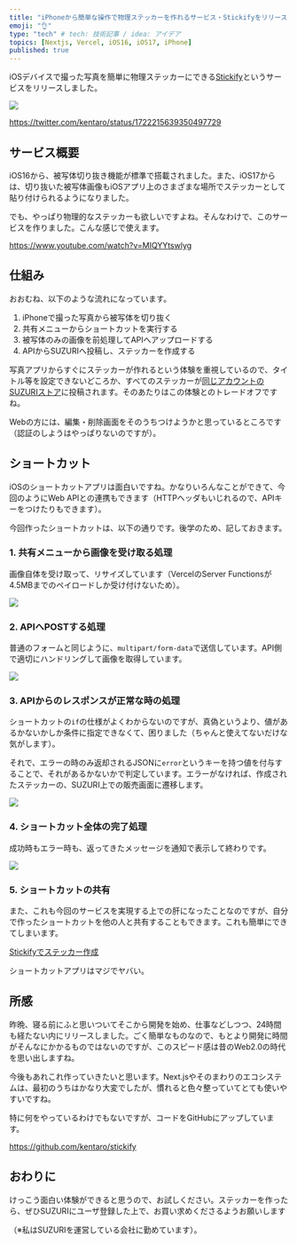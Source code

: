 ```yaml
---
title: "iPhoneから簡単な操作で物理ステッカーを作れるサービス・Stickifyをリリースしました"
emoji: "👌"
type: "tech" # tech: 技術記事 / idea: アイデア
topics: [Nextjs, Vercel, iOS16, iOS17, iPhone]
published: true
---
```


iOSデバイスで撮った写真を簡単に物理ステッカーにできる[Stickify](https://stickify.xyz/)というサービスをリリースしました。

![](https://storage.googleapis.com/zenn-user-upload/4a80297079c0-20231108.png)

https://twitter.com/kentaro/status/1722215639350497729

## サービス概要

iOS16から、被写体切り抜き機能が標準で搭載されました。また、iOS17からは、切り抜いた被写体画像もiOSアプリ上のさまざまな場所でステッカーとして貼り付けられるようになりました。

でも、やっぱり物理的なステッカーも欲しいですよね。そんなわけで、このサービスを作りました。こんな感じで使えます。

https://www.youtube.com/watch?v=MIQYYtswlyg

## 仕組み

おおむね、以下のような流れになっています。

1. iPhoneで撮った写真から被写体を切り抜く
2. 共有メニューからショートカットを実行する
3. 被写体のみの画像を前処理してAPIへアップロードする
4. APIからSUZURIへ投稿し、ステッカーを作成する

写真アプリからすぐにステッカーが作れるという体験を重視しているので、タイトル等を設定できないどころか、すべてのステッカーが[同じアカウントのSUZURIストア](https://suzuri.jp/stickify)に投稿されます。そのあたりはこの体験とのトレードオフですね。

Webの方には、編集・削除画面をそのうちつけようかと思っているところです（認証のしようはやっぱりないのですが）。

## ショートカット

iOSのショートカットアプリは面白いですね。かなりいろんなことができて、今回のようにWeb APIとの連携もできます（HTTPヘッダもいじれるので、APIキーをつけたりもできます）。

今回作ったショートカットは、以下の通りです。後学のため、記しておきます。

### 1. 共有メニューから画像を受け取る処理

画像自体を受け取って、リサイズしています（VercelのServer Functionsが4.5MBまでのペイロードしか受け付けないため）。

![](https://storage.googleapis.com/zenn-user-upload/51c6ec9899f9-20231108.jpg)

### 2. APIへPOSTする処理

普通のフォームと同じように、`multipart/form-data`で送信しています。API側で適切にハンドリングして画像を取得しています。

![](https://storage.googleapis.com/zenn-user-upload/f8fa1511b152-20231108.jpg)

### 3. APIからのレスポンスが正常な時の処理

ショートカットの`if`の仕様がよくわからないのですが、真偽というより、値があるかないかしか条件に指定できなくて、困りました（ちゃんと使えてないだけな気がします）。

それで、エラーの時のみ返却されるJSONに`error`というキーを持つ値を付与することで、それがあるかないかで判定しています。エラーがなければ、作成されたステッカーの、SUZURI上での販売画面に遷移します。

![](https://storage.googleapis.com/zenn-user-upload/1656b170aa81-20231108.jpg)

### 4. ショートカット全体の完了処理

成功時もエラー時も、返ってきたメッセージを通知で表示して終わりです。

![](https://storage.googleapis.com/zenn-user-upload/cdd7a79b3dcb-20231108.jpg)

### 5. ショートカットの共有

また、これも今回のサービスを実現する上での肝になったことなのですが、自分で作ったショートカットを他の人と共有することもできます。これも簡単にできてしまいます。

[Stickifyでステッカー作成](https://www.icloud.com/shortcuts/5cf2cc69406346a6902426b5baaf8822)

ショートカットアプリはマジでヤバい。

## 所感

昨晩、寝る前にふと思いついてそこから開発を始め、仕事などしつつ、24時間も経たない内にリリースしました。ごく簡単なものなので、もとより開発に時間がそんなにかかるものではないのですが、このスピード感は昔のWeb2.0の時代を思い出しますね。

今後もあれこれ作っていきたいと思います。Next.jsやそのまわりのエコシステムは、最初のうちはかなり大変でしたが、慣れると色々整っていてとても使いやすいですね。

特に何をやっているわけでもないですが、コードをGitHubにアップしています。

https://github.com/kentaro/stickify

## おわりに

けっこう面白い体験ができると思うので、お試しください。ステッカーを作ったら、ぜひSUZURIにユーザ登録した上で、お買い求めくださるようお願いします

（※私はSUZURIを運営している会社に勤めています）。
